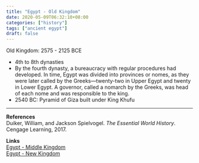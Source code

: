 ```yaml
---
title: "Egypt - Old Kingdom"
date: 2020-05-09T06:32:10+08:00
categories: ["history"]
tags: ["ancient egypt"]
draft: false
---
```


Old Kingdom: 2575 - 2125 BCE
- 4th to 8th dynasties
- By the fourth dynasty, a bureaucracy with regular procedures had developed. In time, Egypt was divided into provinces or nomes, as they were later called by the Greeks—twenty-two in Upper Egypt and twenty in Lower Egypt. A governor, called a nomarch by the Greeks, was head of each nome and was responsible to the king.
- 2540 BC: Pyramid of Giza built under King Khufu

---
**References**  
Duiker, William, and Jackson Spielvogel. *The Essential World History*. Cengage Learning, 2017.

**Links**  
[Egypt - Middle Kingdom](../egypt-middle-kingdom/)  
[Egypt - New Kingdom](../egypt-new-kingdom/)
